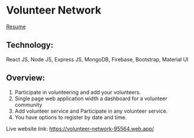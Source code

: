 # Volunteer Network

[Resume](https://drive.google.com/file/d/1y4j9H3pLXZwVTHOA2CTcPZTfeWGCjiUp/view?usp=sharing)


## Technology: 
React JS, Node JS, Express JS, MongoDB, Firebase, Bootstrap, Material UI
## Overview: 
1. Participate in volunteering and add your volunteers.
2. Single page web application width a dashboard for a  volunteer community
3. Add volunteer service and Participate in any volunteer   service.
4. You have options to register by date and time.

 Live website link:  https://volunteer-network-95564.web.app/